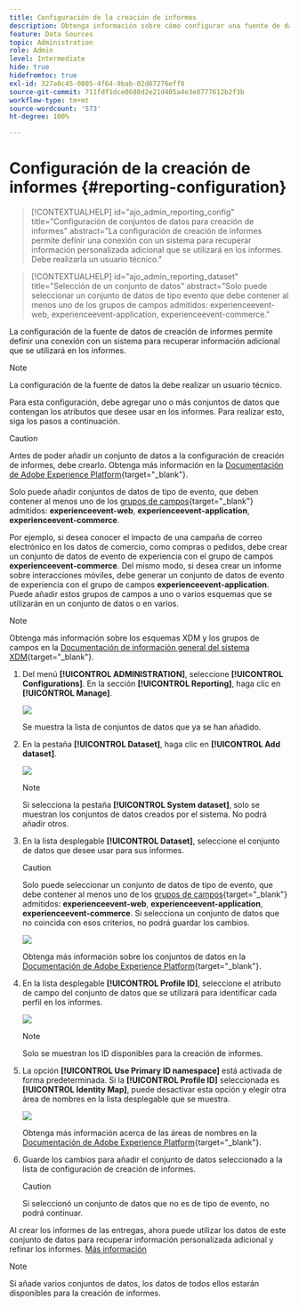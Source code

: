```yaml
---
title: Configuración de la creación de informes
description: Obtenga información sobre cómo configurar una fuente de datos de creación de informes
feature: Data Sources
topic: Administration
role: Admin
level: Intermediate
hide: true
hidefromtoc: true
exl-id: 327a0c45-0805-4f64-9bab-02d67276eff8
source-git-commit: 711fdf1dce0688d2e21d405a4e3e8777612b2f3b
workflow-type: tm+mt
source-wordcount: '573'
ht-degree: 100%

---
```


# Configuración de la creación de informes {#reporting-configuration}

>[!CONTEXTUALHELP]
>id="ajo_admin_reporting_config"
>title="Configuración de conjuntos de datos para creación de informes"
>abstract="La configuración de creación de informes permite definir una conexión con un sistema para recuperar información personalizada adicional que se utilizará en los informes. Debe realizarla un usuario técnico."

>[!CONTEXTUALHELP]
>id="ajo_admin_reporting_dataset"
>title="Selección de un conjunto de datos"
>abstract="Solo puede seleccionar un conjunto de datos de tipo evento que debe contener al menos uno de los grupos de campos admitidos: experienceevent-web, experienceevent-application, experienceevent-commerce."

La configuración de la fuente de datos de creación de informes permite definir una conexión con un sistema para recuperar información adicional que se utilizará en los informes.

>[!NOTE]
>
>La configuración de la fuente de datos la debe realizar un usuario técnico. <!--Rights?-->

Para esta configuración, debe agregar uno o más conjuntos de datos que contengan los atributos que desee usar en los informes. Para realizar esto, siga los pasos a continuación.

>[!CAUTION]
>
>Antes de poder añadir un conjunto de datos a la configuración de creación de informes, debe crearlo. Obtenga más información en la [Documentación de Adobe Experience Platform](https://experienceleague.adobe.com/docs/experience-platform/catalog/datasets/user-guide.html?lang=es#create){target=&quot;_blank&quot;}.
>
>Solo puede añadir conjuntos de datos de tipo de evento, que deben contener al menos uno de los [grupos de campos](https://experienceleague.adobe.com/docs/experience-platform/xdm/tutorials/create-schema-ui.html?lang=es#field-group){target=&quot;_blank&quot;} admitidos: **experienceevent-web**, **experienceevent-application**, **experienceevent-commerce**.

<!--
➡️ [Discover this feature in video](#video)
-->

Por ejemplo, si desea conocer el impacto de una campaña de correo electrónico en los datos de comercio, como compras o pedidos, debe crear un conjunto de datos de evento de experiencia con el grupo de campos **experienceevent-commerce**. Del mismo modo, si desea crear un informe sobre interacciones móviles, debe generar un conjunto de datos de evento de experiencia con el grupo de campos **experienceevent-application**. <!--If you want to report on web interactions then you need to include the web field group.--> Puede añadir estos grupos de campos a uno o varios esquemas que se utilizarán en un conjunto de datos o en varios.

>[!NOTE]
>
>Obtenga más información sobre los esquemas XDM y los grupos de campos en la [Documentación de información general del sistema XDM](https://experienceleague.adobe.com/docs/experience-platform/xdm/home.html?lang=es){target=&quot;_blank&quot;}.

1. Del menú **[!UICONTROL ADMINISTRATION]**, seleccione **[!UICONTROL Configurations]**. En la sección **[!UICONTROL Reporting]**, haga clic en **[!UICONTROL Manage]**.

   ![](assets/reporting-config-menu.png)

   Se muestra la lista de conjuntos de datos que ya se han añadido.

1. En la pestaña **[!UICONTROL Dataset]**, haga clic en **[!UICONTROL Add dataset]**.

   ![](assets/reporting-config-add.png)

   >[!NOTE]
   >
   >Si selecciona la pestaña **[!UICONTROL System dataset]**, solo se muestran los conjuntos de datos creados por el sistema. No podrá añadir otros.

1. En la lista desplegable **[!UICONTROL Dataset]**, seleccione el conjunto de datos que desee usar para sus informes.

   >[!CAUTION]
   >
   >Solo puede seleccionar un conjunto de datos de tipo de evento, que debe contener al menos uno de los [grupos de campos](https://experienceleague.adobe.com/docs/experience-platform/xdm/tutorials/create-schema-ui.html#field-group){target=&quot;_blank&quot;} admitidos: **experienceevent-web**, **experienceevent-application**, **experienceevent-commerce**. Si selecciona un conjunto de datos que no coincida con esos criterios, no podrá guardar los cambios.

   ![](assets/reporting-config-datasets.png)

   Obtenga más información sobre los conjuntos de datos en la [Documentación de Adobe Experience Platform](https://experienceleague.adobe.com/docs/experience-platform/catalog/datasets/overview.html?lang=es){target=&quot;_blank&quot;}.

1. En la lista desplegable **[!UICONTROL Profile ID]**, seleccione el atributo de campo del conjunto de datos que se utilizará para identificar cada perfil en los informes.

   ![](assets/reporting-config-profile-id.png)

   >[!NOTE]
   >
   >Solo se muestran los ID disponibles para la creación de informes.

1. La opción **[!UICONTROL Use Primary ID namespace]** está activada de forma predeterminada. Si la **[!UICONTROL Profile ID]** seleccionada es **[!UICONTROL Identity Map]**, puede desactivar esta opción y elegir otra área de nombres en la lista desplegable que se muestra.

   ![](assets/reporting-config-namespace.png)

   Obtenga más información acerca de las áreas de nombres en la [Documentación de Adobe Experience Platform](https://experienceleague.adobe.com/docs/experience-platform/identity/namespaces.html?lang=es){target=&quot;_blank&quot;}.

1. Guarde los cambios para añadir el conjunto de datos seleccionado a la lista de configuración de creación de informes.

   >[!CAUTION]
   >
   >Si seleccionó un conjunto de datos que no es de tipo de evento, no podrá continuar.

Al crear los informes de las entregas, ahora puede utilizar los datos de este conjunto de datos para recuperar información personalizada adicional y refinar los informes. [Más información](content-experiment.md#objectives-global)

>[!NOTE]
>
>Si añade varios conjuntos de datos, los datos de todos ellos estarán disponibles para la creación de informes.


<!--
## How-to video {#video}

Understand how to configure Experience Platform reporting data sources.

>[!VIDEO]()
-->
